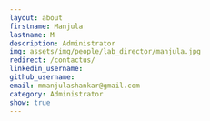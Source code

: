 ```yaml
---
layout: about
firstname: Manjula
lastname: M
description: Administrator
img: assets/img/people/lab_director/manjula.jpg
redirect: /contactus/
linkedin_username:
github_username:
email: mmanjulashankar@gmail.com
category: Administrator
show: true
---
```

